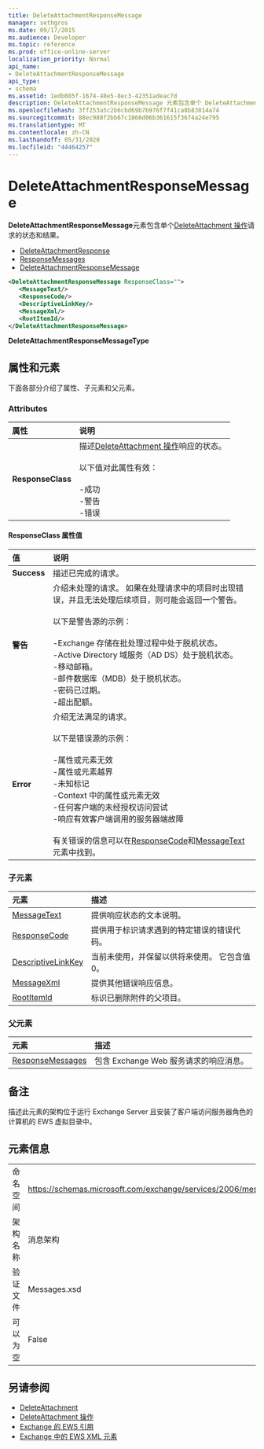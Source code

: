 ```yaml
---
title: DeleteAttachmentResponseMessage
manager: sethgros
ms.date: 09/17/2015
ms.audience: Developer
ms.topic: reference
ms.prod: office-online-server
localization_priority: Normal
api_name:
- DeleteAttachmentResponseMessage
api_type:
- schema
ms.assetid: 1edb085f-1674-48e5-8ec3-42351adeac7d
description: DeleteAttachmentResponseMessage 元素包含单个 DeleteAttachment 操作请求的状态和结果。
ms.openlocfilehash: 3ff253a5c2b6cbd69b7b976f7f41ca8b83814a74
ms.sourcegitcommit: 88ec988f2bb67c1866d06b361615f3674a24e795
ms.translationtype: MT
ms.contentlocale: zh-CN
ms.lasthandoff: 05/31/2020
ms.locfileid: "44464257"
---
```

# <a name="deleteattachmentresponsemessage"></a>DeleteAttachmentResponseMessage

**DeleteAttachmentResponseMessage**元素包含单个[DeleteAttachment 操作](deleteattachment-operation.md)请求的状态和结果。 
  
- [DeleteAttachmentResponse](deleteattachmentresponse.md)  
- [ResponseMessages](responsemessages.md)  
- [DeleteAttachmentResponseMessage](deleteattachmentresponsemessage.md)
  
```xml
<DeleteAttachmentResponseMessage ResponseClass="">
   <MessageText/>
   <ResponseCode/>
   <DescriptiveLinkKey/>
   <MessageXml/>
   <RootItemId/>
</DeleteAttachmentResponseMessage>
```

**DeleteAttachmentResponseMessageType**

## <a name="attributes-and-elements"></a>属性和元素

下面各部分介绍了属性、子元素和父元素。
  
### <a name="attributes"></a>Attributes

|**属性**|**说明**|
|:-----|:-----|
|**ResponseClass** <br/> | 描述[DeleteAttachment 操作](deleteattachment-operation.md)响应的状态。<br/><br/>以下值对此属性有效：<br/><br/>-成功  <br/>-警告  <br/>-错误  <br/> |
   
#### <a name="responseclass-attribute-values"></a>ResponseClass 属性值

|**值**|**说明**|
|:-----|:-----|
|**Success** <br/> |描述已完成的请求。  <br/> |
|**警告** <br/> | 介绍未处理的请求。 如果在处理请求中的项目时出现错误，并且无法处理后续项目，则可能会返回一个警告。<br/><br/>以下是警告源的示例：<br/><br/>-Exchange 存储在批处理过程中处于脱机状态。  <br/>-Active Directory 域服务（AD DS）处于脱机状态。  <br/>-移动邮箱。  <br/>-邮件数据库（MDB）处于脱机状态。  <br/>-密码已过期。  <br/>-超出配额。  <br/> |
|**Error** <br/> | 介绍无法满足的请求。<br/><br/>以下是错误源的示例：<br/><br/>-属性或元素无效  <br/>-属性或元素越界  <br/>-未知标记  <br/>-Context 中的属性或元素无效  <br/>-任何客户端的未经授权访问尝试  <br/>-响应有效客户端调用的服务器端故障<br/><br/>  有关错误的信息可以在[ResponseCode](responsecode.md)和[MessageText](messagetext.md)元素中找到。  <br/> |
   
### <a name="child-elements"></a>子元素

|**元素**|**描述**|
|:-----|:-----|
|[MessageText](messagetext.md) <br/> |提供响应状态的文本说明。  <br/> |
|[ResponseCode](responsecode.md) <br/> |提供用于标识请求遇到的特定错误的错误代码。  <br/> |
|[DescriptiveLinkKey](descriptivelinkkey.md) <br/> |当前未使用，并保留以供将来使用。 它包含值0。  <br/> |
|[MessageXml](messagexml.md) <br/> |提供其他错误响应信息。  <br/> |
|[RootItemId](rootitemid.md) <br/> |标识已删除附件的父项目。  <br/> |
   
### <a name="parent-elements"></a>父元素

|**元素**|**描述**|
|:-----|:-----|
|[ResponseMessages](responsemessages.md) <br/> |包含 Exchange Web 服务请求的响应消息。  <br/> |
   
## <a name="remarks"></a>备注

描述此元素的架构位于运行 Exchange Server 且安装了客户端访问服务器角色的计算机的 EWS 虚拟目录中。
  
## <a name="element-information"></a>元素信息

|||
|:-----|:-----|
|命名空间  <br/> |https://schemas.microsoft.com/exchange/services/2006/messages  <br/> |
|架构名称  <br/> |消息架构  <br/> |
|验证文件  <br/> |Messages.xsd  <br/> |
|可以为空  <br/> |False  <br/> |
   
## <a name="see-also"></a>另请参阅

- [DeleteAttachment](deleteattachment.md) 
- [DeleteAttachment 操作](deleteattachment-operation.md)
- [Exchange 的 EWS 引用](ews-reference-for-exchange.md) 
- [Exchange 中的 EWS XML 元素](ews-xml-elements-in-exchange.md)

